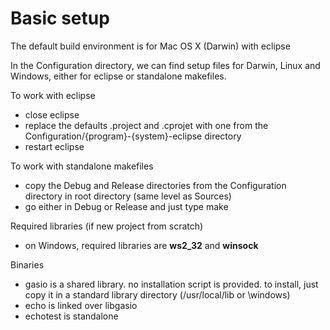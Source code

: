 # Basic setup

The default build environment is for Mac OS X (Darwin) with eclipse

In the Configuration directory, we can find setup files for Darwin, Linux and Windows, either for eclipse or standalone makefiles.

To work with eclipse
- close eclipse
- replace the defaults .project and .cprojet with one from the Configuration/{program}-{system}-eclipse directory
- restart eclipse

To work with standalone makefiles
- copy the Debug and Release directories from the Configuration directory in root directory (same level as Sources)
- go either in Debug or Release and just type make

Required libraries (if new project from scratch)
- on Windows, required libraries are **ws2_32** and **winsock**

Binaries
- gasio is a shared library. no installation script is provided. to install, just copy it in a standard library directory (/usr/local/lib or \windows)
- echo is linked over libgasio
- echotest is standalone